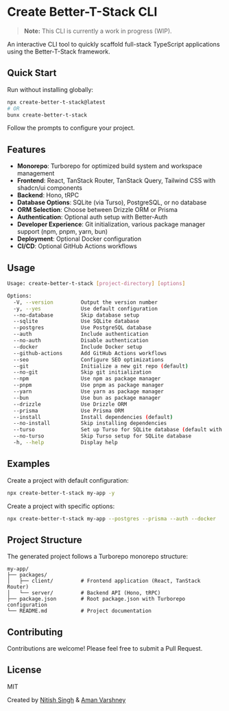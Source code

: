 # Create Better-T-Stack CLI

> **Note:** This CLI is currently a work in progress (WIP).

An interactive CLI tool to quickly scaffold full-stack TypeScript applications using the Better-T-Stack framework.

## Quick Start

Run without installing globally:

```bash
npx create-better-t-stack@latest
# OR
bunx create-better-t-stack
```

Follow the prompts to configure your project.

## Features

- **Monorepo**: Turborepo for optimized build system and workspace management
- **Frontend**: React, TanStack Router, TanStack Query, Tailwind CSS with shadcn/ui components
- **Backend**: Hono, tRPC
- **Database Options**: SQLite (via Turso), PostgreSQL, or no database
- **ORM Selection**: Choose between Drizzle ORM or Prisma
- **Authentication**: Optional auth setup with Better-Auth
- **Developer Experience**: Git initialization, various package manager support (npm, pnpm, yarn, bun)
- **Deployment**: Optional Docker configuration
- **CI/CD**: Optional GitHub Actions workflows

## Usage

```bash
Usage: create-better-t-stack [project-directory] [options]

Options:
  -V, --version         Output the version number
  -y, --yes             Use default configuration
  --no-database         Skip database setup
  --sqlite              Use SQLite database
  --postgres            Use PostgreSQL database
  --auth                Include authentication
  --no-auth             Disable authentication
  --docker              Include Docker setup
  --github-actions      Add GitHub Actions workflows
  --seo                 Configure SEO optimizations
  --git                 Initialize a new git repo (default)
  --no-git              Skip git initialization
  --npm                 Use npm as package manager
  --pnpm                Use pnpm as package manager
  --yarn                Use yarn as package manager
  --bun                 Use bun as package manager
  --drizzle             Use Drizzle ORM
  --prisma              Use Prisma ORM
  --install             Install dependencies (default)
  --no-install          Skip installing dependencies
  --turso               Set up Turso for SQLite database (default with sqlite)
  --no-turso            Skip Turso setup for SQLite database
  -h, --help            Display help
```

## Examples

Create a project with default configuration:
```bash
npx create-better-t-stack my-app -y
```

Create a project with specific options:
```bash
npx create-better-t-stack my-app --postgres --prisma --auth --docker
```

## Project Structure

The generated project follows a Turborepo monorepo structure:

```
my-app/
├── packages/
│   ├── client/         # Frontend application (React, TanStack Router)
│   └── server/         # Backend API (Hono, tRPC)
├── package.json        # Root package.json with Turborepo configuration
└── README.md           # Project documentation
```

## Contributing

Contributions are welcome! Please feel free to submit a Pull Request.

## License

MIT

Created by [Nitish Singh](https://github.com/FgrReloaded) & [Aman Varshney](https://github.com/AmanVarshney01)
